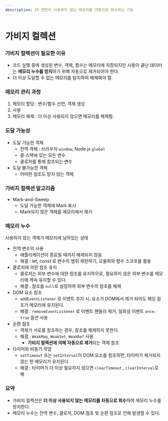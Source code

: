 ```yaml
---
description: JS 엔진이 사용하지 않는 메모리를 자동으로 회수하는 기능
---
```


# 가비지 컬렉션

### 가비지 컬렉션이 필요한 이유

* 코드 실행 중에 생성된 변수, 객체, 함수는 메모리에 저장되지만 사용이 끝난 데이터는 **메모리 누수를 방지**하기 위해 자동으로 제거되어야 한다.
* 더 이상 도달할 수 없는 메모리를 탐지하여 해제해야 함.



### 매모리 관리 과정

1. 메모리 할당 : 변수/함수 선언, 객체 생성
2. 사용
3. 메모리 해제 : 더 이상 사용되지 않으면 메모리를 해제함.



### 도달 가능성

* 도달 가능한 객체
  * 전역 객체 : 브라우저 `window`, Node.js `global`
  * 콜 스택에 있는 모든 변수
  * 클로저를 통해 참조되는 변수
* 도달 불가능한 객체
  * 어떠한 참조도 받지 않는 객체



### 가비지 컬렉션 알고리즘

* Mark-and-Sweep&#x20;
  * 도달 가능한 객체에 Mark 표시
  * Mark되지 않은 객체를 메모리에서 제거



### 메모리 누수

사용하지 않는 객체가 메모리에 남아있는 상태

* 전역 변수의 사용
  * 애플리케이션이 종료될 때까지 해제되지 않음
  * 해결 : let, const 로 변수의 범위 제한하기, 모듈화와 함수 스코프를 활용
* 클로저에 의한 참조 유지
  * 클로저는 외부 변수에 대한 참조를 유지하므로, 필요하지 않은 외부 변수를 메모리에 계속 유지할 수 있다.
  * 해결 : 참조를 `null`로 설정하여 외부 변수의 참조를 해제
* DOM 요소 참조
  * `addEventListener` 로 이벤트 추가 시, 요소가 DOM에서 제거 되어도 해당 참조가 메모리에 유지된다.
  * 해결 : `removeEventListener` 로 이벤트 핸들러 제거, 일회성 이벤트 `once: true` 옵션 사용
* 순환 참조
  * 객체가 서로를 참조하는 경우, 참조를 해제하지 못한다.
  * 해결 : `WeakMap`, `WeakSet`, `WeakRef` 사용
    * **가비지 컬렉션에 의해 자동으로 제거**되는 객체 참조
* 타이머와 비동기 작업
  * `setTimeout` 또는 `setInterval`이 DOM 요소를 참조하면, 타이머가 제거되지 않는 한 메모리가 유지된다.
  * 해결 : 타이머가 더 이상 필요하지 않으면 `clearTimeout` , `clearInterval`로 해



### 요약

* 가비지 컬렉션은 **더 이상 사용되지 않는 메모리를 자동으로 회수**하여 메모리 누수를 방지한다.
* 메모리 누수는 전역 변수, 클로저, DOM 참조 및 순환 참조로 인해 발생할 수 있다.









